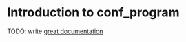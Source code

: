 # Introduction to conf_program

TODO: write [great documentation](http://jacobian.org/writing/what-to-write/)
